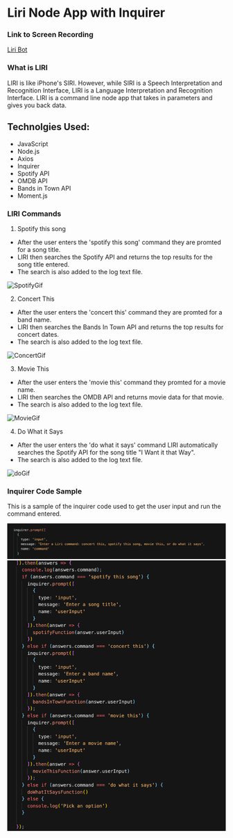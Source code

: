 # Liri Node App with Inquirer

### Link to Screen Recording
[Liri Bot](https://drive.google.com/file/d/1P6sKpfYmy-drWPsKsUEPGUgl9p2xan-A/view?usp=sharing)

### What is LIRI
LIRI is like iPhone's SIRI. However, while SIRI is a Speech Interpretation and Recognition Interface, LIRI is a Language Interpretation and Recognition Interface. LIRI is a command line node app that takes in parameters and gives you back data.

## Technolgies Used:
* JavaScript
* Node.js
* Axios
* Inquirer
* Spotify API
* OMDB API
* Bands in Town API
* Moment.js

### LIRI Commands

1. Spotify this song
* After the user enters the 'spotify this song' command they are promted for a song title. 
* LIRI then searches the Spotify API and returns the top results for the song title entered.
* The search is also added to the log text file.

![SpotifyGif](assets/media/spotifyThisSong.gif)

2. Concert This
* After the user enters the 'concert this' command they are promted for a band name.
* LIRI then searches the Bands In Town API and returns the top results for concert dates.
* The search is also added to the log text file.

![ConcertGif](assets/media/concertThis.gif)


3. Movie This
* After the user enters the 'movie this' command they promted for a movie name.
* LIRI then searches the OMDB API and returns movie data for that movie.
* The search is also added to the log text file.

![MovieGif](assets/media/movieThis.gif)


4. Do What it Says
* After the user enters the 'do what it says' command LIRI automatically searches the Spotify API for the song title "I Want it that Way".
* The search is also added to the log text file.

![doGif](assets/media/doWhatItSays.gif)

### Inquirer Code Sample

This is a sample of the inquirer code used to get the user input and run the command entered.

![Inquirer](assets/media/inquirerPrompt.png)
![inquirer](assets/media/inquirerAnswer.png)